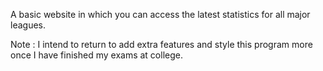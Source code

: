 A basic website in which you can access the latest statistics for all major leagues.

Note : I intend to return to add extra features and style this program more once I have finished my exams at college. 
